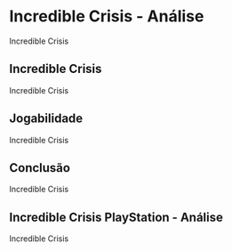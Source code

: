 ---
---

# Incredible Crisis - Análise

Incredible Crisis

## Incredible Crisis

Incredible Crisis

## Jogabilidade

Incredible Crisis

## Conclusão

Incredible Crisis

## Incredible Crisis PlayStation - Análise

Incredible Crisis
